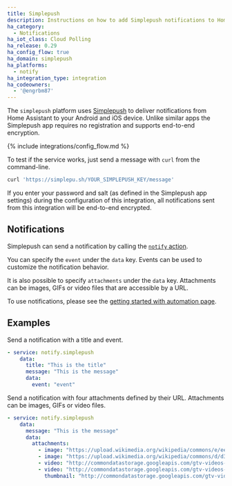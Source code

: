 ```yaml
---
title: Simplepush
description: Instructions on how to add Simplepush notifications to Home Assistant.
ha_category:
  - Notifications
ha_iot_class: Cloud Polling
ha_release: 0.29
ha_config_flow: true
ha_domain: simplepush
ha_platforms:
  - notify
ha_integration_type: integration
ha_codeowners:
  - '@engrbm87'
---
```


The `simplepush` platform uses [Simplepush](https://simplepush.io/) to deliver notifications from Home Assistant to your Android and iOS device. Unlike similar apps the Simplepush app requires no registration and supports end-to-end encryption.

{% include integrations/config_flow.md %}

To test if the service works, just send a message with `curl` from the command-line.

```bash
curl 'https://simplepu.sh/YOUR_SIMPLEPUSH_KEY/message'
```

If you enter your password and salt (as defined in the Simplepush app settings) during the configuration of this integration, all notifications sent from this integration will be end-to-end encrypted.

## Notifications

Simplepush can send a notification by calling the [`notify` action](/integrations/notify/).

You can specify the `event` under the `data` key.
Events can be used to customize the notification behavior.

It is also possible to specify `attachments` under the `data` key.
Attachments can be images, GIFs or video files that are accessible by a URL.

To use notifications, please see the [getting started with automation page](/getting-started/automation/).

## Examples 

Send a notification with a title and event.

```yml
- service: notify.simplepush
    data:
      title: "This is the title"
      message: "This is the message"
      data:
        event: "event"
```

Send a notification with four attachments defined by their URL.
Attachments can be images, GIFs or video files.

```yml
- service: notify.simplepush
    data:
      message: "This is the message"
      data:
        attachments:
          - image: "https://upload.wikimedia.org/wikipedia/commons/e/ee/Sample_abc.jpg"
          - image: "https://upload.wikimedia.org/wikipedia/commons/d/d3/Newtons_cradle_animation_book_2.gif"
          - video: "http://commondatastorage.googleapis.com/gtv-videos-bucket/sample/BigBuckBunny.mp4"
          - video: "http://commondatastorage.googleapis.com/gtv-videos-bucket/sample/ElephantsDream.mp4"
            thumbnail: "http://commondatastorage.googleapis.com/gtv-videos-bucket/sample/images/ForBiggerEscapes.jpg"
```
